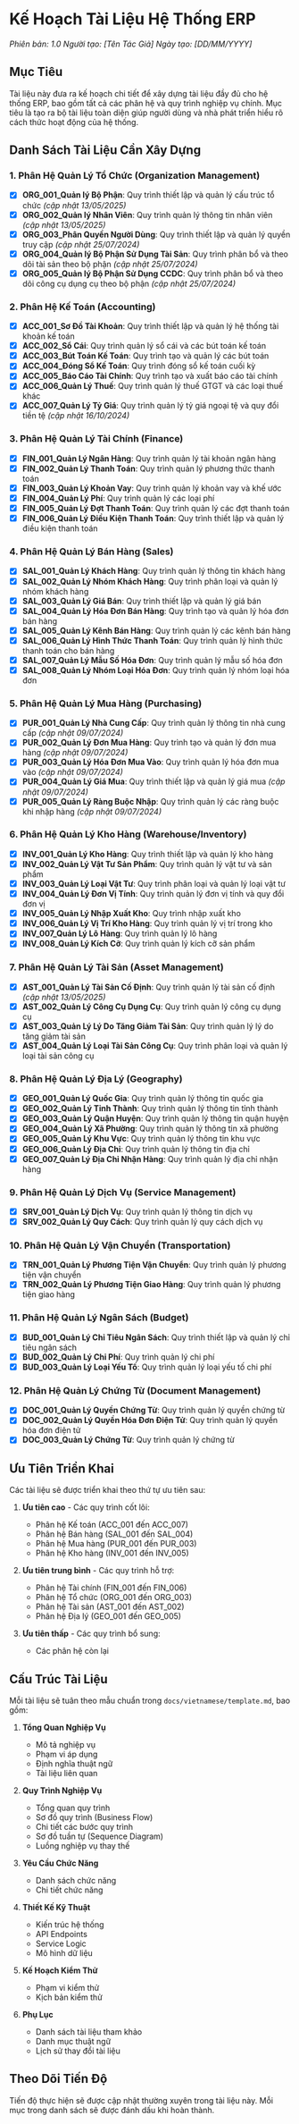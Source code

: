 # Kế Hoạch Tài Liệu Hệ Thống ERP

*Phiên bản: 1.0*
*Người tạo: [Tên Tác Giả]*
*Ngày tạo: [DD/MM/YYYY]*

## Mục Tiêu

Tài liệu này đưa ra kế hoạch chi tiết để xây dựng tài liệu đầy đủ cho hệ thống ERP, bao gồm tất cả các phân hệ và quy trình nghiệp vụ chính. Mục tiêu là tạo ra bộ tài liệu toàn diện giúp người dùng và nhà phát triển hiểu rõ cách thức hoạt động của hệ thống.

## Danh Sách Tài Liệu Cần Xây Dựng

### 1. Phân Hệ Quản Lý Tổ Chức (Organization Management)

- [x] **ORG_001_Quản lý Bộ Phận**: Quy trình thiết lập và quản lý cấu trúc tổ chức _(cập nhật 13/05/2025)_
- [x] **ORG_002_Quản lý Nhân Viên**: Quy trình quản lý thông tin nhân viên _(cập nhật 13/05/2025)_
- [x] **ORG_003_Phân Quyền Người Dùng**: Quy trình thiết lập và quản lý quyền truy cập _(cập nhật 25/07/2024)_
- [x] **ORG_004_Quản lý Bộ Phận Sử Dụng Tài Sản**: Quy trình phân bổ và theo dõi tài sản theo bộ phận _(cập nhật 25/07/2024)_
- [x] **ORG_005_Quản lý Bộ Phận Sử Dụng CCDC**: Quy trình phân bổ và theo dõi công cụ dụng cụ theo bộ phận _(cập nhật 25/07/2024)_

### 2. Phân Hệ Kế Toán (Accounting)

- [x] **ACC_001_Sơ Đồ Tài Khoản**: Quy trình thiết lập và quản lý hệ thống tài khoản kế toán
- [x] **ACC_002_Sổ Cái**: Quy trình quản lý sổ cái và các bút toán kế toán
- [x] **ACC_003_Bút Toán Kế Toán**: Quy trình tạo và quản lý các bút toán
- [x] **ACC_004_Đóng Sổ Kế Toán**: Quy trình đóng sổ kế toán cuối kỳ
- [x] **ACC_005_Báo Cáo Tài Chính**: Quy trình tạo và xuất báo cáo tài chính
- [x] **ACC_006_Quản Lý Thuế**: Quy trình quản lý thuế GTGT và các loại thuế khác
- [x] **ACC_007_Quản Lý Tỷ Giá**: Quy trình quản lý tỷ giá ngoại tệ và quy đổi tiền tệ _(cập nhật 16/10/2024)_

### 3. Phân Hệ Quản Lý Tài Chính (Finance)

- [x] **FIN_001_Quản Lý Ngân Hàng**: Quy trình quản lý tài khoản ngân hàng
- [x] **FIN_002_Quản Lý Thanh Toán**: Quy trình quản lý phương thức thanh toán
- [x] **FIN_003_Quản Lý Khoản Vay**: Quy trình quản lý khoản vay và khế ước
- [x] **FIN_004_Quản Lý Phí**: Quy trình quản lý các loại phí
- [x] **FIN_005_Quản Lý Đợt Thanh Toán**: Quy trình quản lý các đợt thanh toán
- [x] **FIN_006_Quản Lý Điều Kiện Thanh Toán**: Quy trình thiết lập và quản lý điều kiện thanh toán

### 4. Phân Hệ Quản Lý Bán Hàng (Sales)

- [x] **SAL_001_Quản Lý Khách Hàng**: Quy trình quản lý thông tin khách hàng
- [x] **SAL_002_Quản Lý Nhóm Khách Hàng**: Quy trình phân loại và quản lý nhóm khách hàng
- [x] **SAL_003_Quản Lý Giá Bán**: Quy trình thiết lập và quản lý giá bán
- [x] **SAL_004_Quản Lý Hóa Đơn Bán Hàng**: Quy trình tạo và quản lý hóa đơn bán hàng
- [x] **SAL_005_Quản Lý Kênh Bán Hàng**: Quy trình quản lý các kênh bán hàng
- [x] **SAL_006_Quản Lý Hình Thức Thanh Toán**: Quy trình quản lý hình thức thanh toán cho bán hàng
- [x] **SAL_007_Quản Lý Mẫu Số Hóa Đơn**: Quy trình quản lý mẫu số hóa đơn
- [x] **SAL_008_Quản Lý Nhóm Loại Hóa Đơn**: Quy trình quản lý nhóm loại hóa đơn

### 5. Phân Hệ Quản Lý Mua Hàng (Purchasing)

- [x] **PUR_001_Quản Lý Nhà Cung Cấp**: Quy trình quản lý thông tin nhà cung cấp _(cập nhật 09/07/2024)_
- [x] **PUR_002_Quản Lý Đơn Mua Hàng**: Quy trình tạo và quản lý đơn mua hàng _(cập nhật 09/07/2024)_
- [x] **PUR_003_Quản Lý Hóa Đơn Mua Vào**: Quy trình quản lý hóa đơn mua vào _(cập nhật 09/07/2024)_
- [x] **PUR_004_Quản Lý Giá Mua**: Quy trình thiết lập và quản lý giá mua _(cập nhật 09/07/2024)_
- [x] **PUR_005_Quản Lý Ràng Buộc Nhập**: Quy trình quản lý các ràng buộc khi nhập hàng _(cập nhật 09/07/2024)_

### 6. Phân Hệ Quản Lý Kho Hàng (Warehouse/Inventory)

- [x] **INV_001_Quản Lý Kho Hàng**: Quy trình thiết lập và quản lý kho hàng
- [x] **INV_002_Quản Lý Vật Tư Sản Phẩm**: Quy trình quản lý vật tư và sản phẩm
- [x] **INV_003_Quản Lý Loại Vật Tư**: Quy trình phân loại và quản lý loại vật tư
- [x] **INV_004_Quản Lý Đơn Vị Tính**: Quy trình quản lý đơn vị tính và quy đổi đơn vị
- [x] **INV_005_Quản Lý Nhập Xuất Kho**: Quy trình nhập xuất kho
- [x] **INV_006_Quản Lý Vị Trí Kho Hàng**: Quy trình quản lý vị trí trong kho
- [x] **INV_007_Quản Lý Lô Hàng**: Quy trình quản lý lô hàng
- [x] **INV_008_Quản Lý Kích Cỡ**: Quy trình quản lý kích cỡ sản phẩm

### 7. Phân Hệ Quản Lý Tài Sản (Asset Management)

- [x] **AST_001_Quản Lý Tài Sản Cố Định**: Quy trình quản lý tài sản cố định _(cập nhật 13/05/2025)_
- [x] **AST_002_Quản Lý Công Cụ Dụng Cụ**: Quy trình quản lý công cụ dụng cụ
- [x] **AST_003_Quản Lý Lý Do Tăng Giảm Tài Sản**: Quy trình quản lý lý do tăng giảm tài sản
- [x] **AST_004_Quản Lý Loại Tài Sản Công Cụ**: Quy trình phân loại và quản lý loại tài sản công cụ

### 8. Phân Hệ Quản Lý Địa Lý (Geography)

- [x] **GEO_001_Quản Lý Quốc Gia**: Quy trình quản lý thông tin quốc gia
- [x] **GEO_002_Quản Lý Tỉnh Thành**: Quy trình quản lý thông tin tỉnh thành
- [x] **GEO_003_Quản Lý Quận Huyện**: Quy trình quản lý thông tin quận huyện
- [x] **GEO_004_Quản Lý Xã Phường**: Quy trình quản lý thông tin xã phường
- [x] **GEO_005_Quản Lý Khu Vực**: Quy trình quản lý thông tin khu vực
- [x] **GEO_006_Quản Lý Địa Chỉ**: Quy trình quản lý thông tin địa chỉ
- [x] **GEO_007_Quản Lý Địa Chỉ Nhận Hàng**: Quy trình quản lý địa chỉ nhận hàng

### 9. Phân Hệ Quản Lý Dịch Vụ (Service Management)

- [x] **SRV_001_Quản Lý Dịch Vụ**: Quy trình quản lý thông tin dịch vụ
- [x] **SRV_002_Quản Lý Quy Cách**: Quy trình quản lý quy cách dịch vụ

### 10. Phân Hệ Quản Lý Vận Chuyển (Transportation)

- [x] **TRN_001_Quản Lý Phương Tiện Vận Chuyển**: Quy trình quản lý phương tiện vận chuyển
- [x] **TRN_002_Quản Lý Phương Tiện Giao Hàng**: Quy trình quản lý phương tiện giao hàng

### 11. Phân Hệ Quản Lý Ngân Sách (Budget)

- [x] **BUD_001_Quản Lý Chỉ Tiêu Ngân Sách**: Quy trình thiết lập và quản lý chỉ tiêu ngân sách
- [x] **BUD_002_Quản Lý Chi Phí**: Quy trình quản lý chi phí
- [x] **BUD_003_Quản Lý Loại Yếu Tố**: Quy trình quản lý loại yếu tố chi phí

### 12. Phân Hệ Quản Lý Chứng Từ (Document Management)

- [x] **DOC_001_Quản Lý Quyền Chứng Từ**: Quy trình quản lý quyền chứng từ
- [x] **DOC_002_Quản Lý Quyền Hóa Đơn Điện Tử**: Quy trình quản lý quyền hóa đơn điện tử
- [x] **DOC_003_Quản Lý Chứng Từ**: Quy trình quản lý chứng từ

## Ưu Tiên Triển Khai

Các tài liệu sẽ được triển khai theo thứ tự ưu tiên sau:

1. **Ưu tiên cao** - Các quy trình cốt lõi:
   - Phân hệ Kế toán (ACC_001 đến ACC_007)
   - Phân hệ Bán hàng (SAL_001 đến SAL_004)
   - Phân hệ Mua hàng (PUR_001 đến PUR_003)
   - Phân hệ Kho hàng (INV_001 đến INV_005)

2. **Ưu tiên trung bình** - Các quy trình hỗ trợ:
   - Phân hệ Tài chính (FIN_001 đến FIN_006)
   - Phân hệ Tổ chức (ORG_001 đến ORG_003)
   - Phân hệ Tài sản (AST_001 đến AST_002)
   - Phân hệ Địa lý (GEO_001 đến GEO_005)

3. **Ưu tiên thấp** - Các quy trình bổ sung:
   - Các phân hệ còn lại

## Cấu Trúc Tài Liệu

Mỗi tài liệu sẽ tuân theo mẫu chuẩn trong `docs/vietnamese/template.md`, bao gồm:

1. **Tổng Quan Nghiệp Vụ**
   - Mô tả nghiệp vụ
   - Phạm vi áp dụng
   - Định nghĩa thuật ngữ
   - Tài liệu liên quan

2. **Quy Trình Nghiệp Vụ**
   - Tổng quan quy trình
   - Sơ đồ quy trình (Business Flow)
   - Chi tiết các bước quy trình
   - Sơ đồ tuần tự (Sequence Diagram)
   - Luồng nghiệp vụ thay thế

3. **Yêu Cầu Chức Năng**
   - Danh sách chức năng
   - Chi tiết chức năng

4. **Thiết Kế Kỹ Thuật**
   - Kiến trúc hệ thống
   - API Endpoints
   - Service Logic
   - Mô hình dữ liệu

5. **Kế Hoạch Kiểm Thử**
   - Phạm vi kiểm thử
   - Kịch bản kiểm thử

6. **Phụ Lục**
   - Danh sách tài liệu tham khảo
   - Danh mục thuật ngữ
   - Lịch sử thay đổi tài liệu

## Theo Dõi Tiến Độ

Tiến độ thực hiện sẽ được cập nhật thường xuyên trong tài liệu này. Mỗi mục trong danh sách sẽ được đánh dấu khi hoàn thành.
